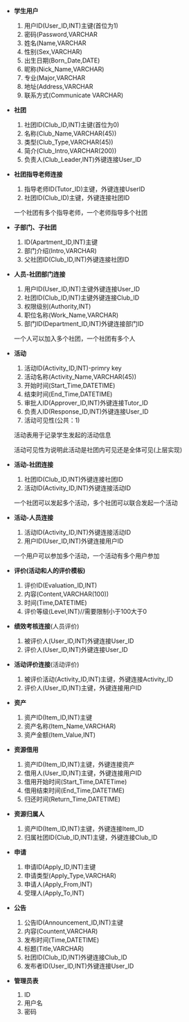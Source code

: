 * **学生用户**

  1. 用户ID(User_ID,INT)主键(首位为1)
  2. 密码(Password,VARCHAR
  3. 姓名(Name,VARCHAR
  4. 性别(Sex,VARCHAR)
  5. 出生日期(Born_Date,DATE)
  6. 昵称(Nick_Name,VARCHAR)
  7. 专业(Major,VARCHAR
  8. 地址(Address,VARCHAR
  9. 联系方式(Communicate VARCHAR)

* **社团**

  1. 社团ID(Club_ID,INT)主键(首位为0)
  2. 名称(Club_Name,VARCHAR(45))
  3. 类型(Club_Type,VARCHAR(45))
  4. 简介(Club_Intro,VARCHAR(200))
  5. 负责人(Club_Leader,INT)外键连接User_ID

* **社团指导老师连接**

  1. 指导老师ID(Tutor_ID)主键，外键连接UserID
  2. 社团ID(Club_ID)主键，外键连接社团ID

  一个社团有多个指导老师，一个老师指导多个社团

* **子部门、子社团**

  1. ID(Apartment_ID,INT)主键
  2. 部门介绍(Intro,VARCHAR)
  3. 父社团ID(Club_ID,INT)外键连接社团ID

* **人员-社团部门连接**

  1. 用户ID(User_ID,INT)主键外键连接User_ID
  2. 社团ID(Club_ID,INT)主键外键连接Club_ID
  3. 权限级别(Authority,INT)
  4. 职位名称(Work_Name,VARCHAR)
  5. 部门ID(Department_ID,INT)外键连接部门ID

  一个人可以加入多个社团，一个社团有多个人

* **活动**

  1. 活动ID(Activity_ID,INT)-primry key
  2. 活动名称(Activity_Name,VARCHAR(45))
  3. 开始时间(Start_Time,DATETIME)
  4. 结束时间(End_Time,DATETIME)
  5. 审批人ID(Approver_ID,INT)外键连接Tutor_ID
  6. 负责人ID(Response_ID,INT)外键连接User_ID
  7. 活动可见性(公共：1)

  活动表用于记录学生发起的活动信息

  活动可见性为说明此活动是社团内可见还是全体可见(上层实现)

* **活动-社团连接**

  1. 社团ID(Club_ID,INT)外键连接社团ID
  2. 活动ID(Activity_ID,INT)外键连接活动ID

  一个社团可以发起多个活动，多个社团可以联合发起一个活动

* **活动-人员连接**

  1. 活动ID(Activity_ID,INT)外键连接活动ID
  2. 用户ID(User_ID,INT)外键连接用户ID

  一个用户可以参加多个活动，一个活动有多个用户参加

* **评价(活动和人的评价模板)**

  1. 评价ID(Evaluation_ID,INT)
  2. 内容(Content,VARCHAR(100))
  3. 时间(Time,DATETIME)
  4. 评价等级(Level,INT)//需要限制小于100大于0

* **绩效考核连接**(人员评价)

  1. 被评价人(User_ID,INT)外键连接User_ID
  2. 评价人(User_ID,INT)外键连接User_ID

* **活动评价连接**(活动评价)

  1. 被评价活动(Activity_ID,INT)主键，外键连接Activity_ID
  2. 评价人(User_ID,INT)主键，外键连接用户ID

* **资产**

  1. 资产ID(Item_ID,INT)主键
  2. 资产名称(Item_Name,VARCHAR)
  3. 资产金额(Item_Value,INT)

* **资源借用**

  1. 资产ID(Item_ID,INT)主键，外键连接资产
  2. 借用人(User_ID,INT)主键，外键连接用户ID
  3. 借用开始时间(Start_Time,DATETime)
  4. 借用结束时间(End_Time,DATETIME)
  5. 归还时间(Return_Time,DATETIME)

* **资源归属人**

  1. 资产ID(Item_ID,INT)主键，外键连接Item_ID
  2. 归属社团ID(Club_ID,INT)主键，外键连接Club_ID

* **申请**

  1. 申请ID(Apply_ID,INT)主键
  2. 申请类型(Apply_Type,VARCHAR)
  3. 申请人(Apply_From,INT)
  4. 受理人(Apply_To,INT)

* **公告**

  1. 公告ID(Announcement_ID,INT)主键
  2. 内容(Countent,VARCHAR)
  3. 发布时间(Time,DATETIME)
  4. 标题(Title,VARCHAR)
  5. 社团ID(Club_ID,INT)外键连接Club_ID
  6. 发布者ID(User_ID,INT)外键连接User_ID

* **管理员表**

  1. ID
  2. 用户名
  3. 密码

  

  

